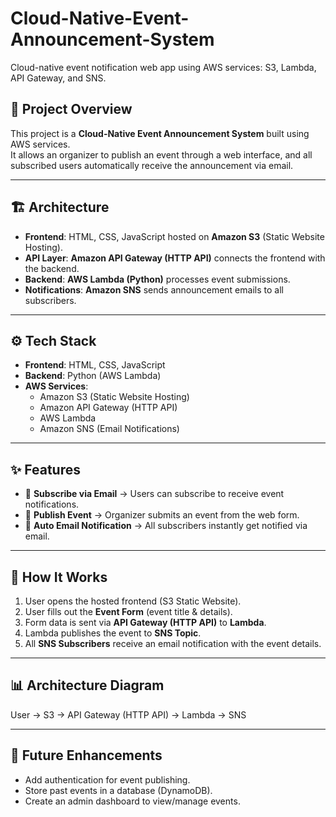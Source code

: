 # Cloud-Native-Event-Announcement-System
Cloud-native event notification web app using AWS services: S3, Lambda, API Gateway, and SNS.

## 📖 Project Overview
This project is a **Cloud-Native Event Announcement System** built using AWS services.  
It allows an organizer to publish an event through a web interface, and all subscribed users automatically receive the announcement via email.

---

## 🏗️ Architecture
- **Frontend**: HTML, CSS, JavaScript hosted on **Amazon S3** (Static Website Hosting).  
- **API Layer**: **Amazon API Gateway (HTTP API)** connects the frontend with the backend.  
- **Backend**: **AWS Lambda (Python)** processes event submissions.  
- **Notifications**: **Amazon SNS** sends announcement emails to all subscribers.  

---

## ⚙️ Tech Stack
- **Frontend**: HTML, CSS, JavaScript  
- **Backend**: Python (AWS Lambda)  
- **AWS Services**:  
  - Amazon S3 (Static Website Hosting)  
  - Amazon API Gateway (HTTP API)  
  - AWS Lambda  
  - Amazon SNS (Email Notifications)  

---

## ✨ Features
- 📩 **Subscribe via Email** → Users can subscribe to receive event notifications.  
- 📢 **Publish Event** → Organizer submits an event from the web form.  
- 🔔 **Auto Email Notification** → All subscribers instantly get notified via email.  

---

## 🚀 How It Works
1. User opens the hosted frontend (S3 Static Website).  
2. User fills out the **Event Form** (event title & details).  
3. Form data is sent via **API Gateway (HTTP API)** to **Lambda**.  
4. Lambda publishes the event to **SNS Topic**.  
5. All **SNS Subscribers** receive an email notification with the event details.  

---

## 📊 Architecture Diagram
User → S3 → API Gateway (HTTP API) → Lambda → SNS 

---

## 🔮 Future Enhancements
- Add authentication for event publishing.  
- Store past events in a database (DynamoDB).  
- Create an admin dashboard to view/manage events.  
